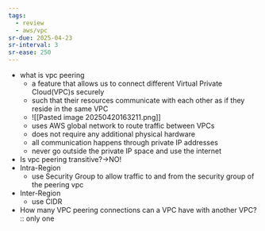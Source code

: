 ```yaml
---
tags:
  - review
  - aws/vpc
sr-due: 2025-04-23
sr-interval: 3
sr-ease: 250
---
```

- what is vpc peering 
    - a feature that allows us to connect different Virtual Private Cloud(VPC)s securely 
    - such that their resources communicate with each other as if they reside in the same VPC
    - ![[Pasted image 20250420163211.png]]
    - uses AWS global network to route traffic between VPCs
    - does not require any additional physical hardware 
    - all communication happens through private IP addresses  
    - never go outside the private IP space and use the internet  
- Is vpc peering transitive?→NO!
- Intra-Region
    - use Security Group to allow traffic to and from the security group of the peering vpc
- Inter-Region
    - use CIDR
- How many VPC peering connections can a VPC have with another VPC? :: only one
<!--SR:!2025-06-15,17,250-->